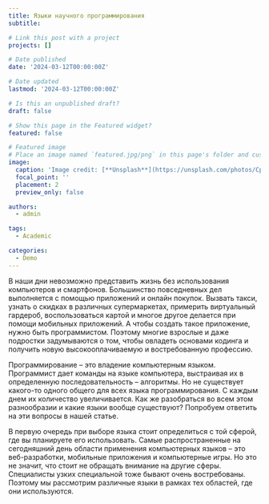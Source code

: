 ```yaml
---
title: Языки научного программирования
subtitle:

# Link this post with a project
projects: []

# Date published
date: '2024-03-12T00:00:00Z'

# Date updated
lastmod: '2024-03-12T00:00:00Z'

# Is this an unpublished draft?
draft: false

# Show this page in the Featured widget?
featured: false

# Featured image
# Place an image named `featured.jpg/png` in this page's folder and customize its options here.
image:
  caption: 'Image credit: [**Unsplash**](https://unsplash.com/photos/CpkOjOcXdUY)'
  focal_point: ''
  placement: 2
  preview_only: false

authors:
  - admin

tags:
  - Academic

categories:
  - Demo
---
```


В наши дни невозможно представить жизнь без использования компьютеров и смартфонов. Большинство повседневных дел выполняется с помощью приложений и онлайн покупок. Вызвать такси, узнать о скидках в различных супермаркетах, примерить виртуальный гардероб, воспользоваться картой и многое другое делается при помощи мобильных приложений. А чтобы создать такое приложение, нужно быть программистом. Поэтому многие взрослые и даже подростки задумываются о том, чтобы овладеть основами кодинга и получить новую высокооплачиваемую и востребованную профессию. 

Программирование – это владение компьютерным языком. Программист дает команды на языке компьютера, выстраивая их в определенную последовательность – алгоритмы. Но не существует какого-то одного общего для всех языка программирования. С каждым днем их количество увеличивается. Как же разобраться во всем этом разнообразии и какие языки вообще существуют? Попробуем ответить на эти вопросы в нашей статье. 

В первую очередь при выборе языка стоит определиться с той сферой, где вы планируете его использовать. Самые распространенные на сегодняшний день области применения компьютерных языков – это веб-разработки, мобильные приложения и компьютерные игры. Но это не значит, что стоит не обращать внимание на другие сферы. Специалисты узких специальной тоже бывают очень востребованы. Поэтому мы рассмотрим различные языки в рамках тех областей, где они используются.